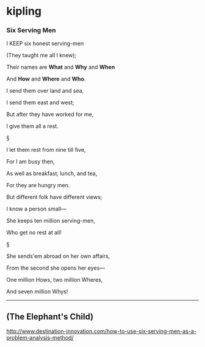 # kipling

### Six Serving Men

I KEEP six honest serving-men

(They taught me all I knew);

Their names are **What** and **Why** and **When** 

And **How** and **Where** and **Who**.

I send them over land and sea,

I send them east and west;

But after they have worked for me,

I give them all a rest.

§

I let them rest from nine till five,

For I am busy then,

As well as breakfast, lunch, and tea,

For they are hungry men.

But different folk have different views;

I know a person small—

She keeps ten million serving-men,

Who get no rest at all!

§

She sends&#39;em abroad on her own affairs,

From the second she opens her eyes—

One million Hows, two million Wheres,

And seven million Whys!

----------------------
(The Elephant's Child)
----------------------
http://www.destination-innovation.com/how-to-use-six-serving-men-as-a-problem-analysis-method/
